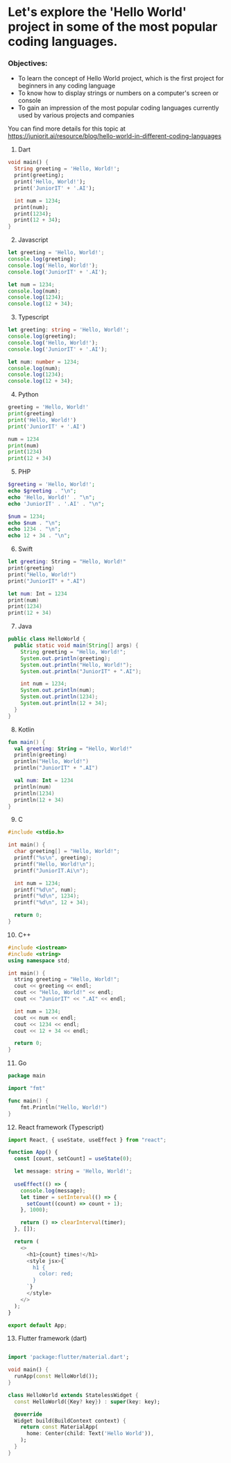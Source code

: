 # Let's explore the 'Hello World' project in some of the most popular coding languages.

### Objectives:

* To learn the concept of Hello World project, which is the first project for beginners in any coding language
* To know how to display strings or numbers on a computer's screen or console
* To gain an impression of the most popular coding languages currently used by various projects and companies

You can find more details for this topic at
https://juniorit.ai/resource/blog/hello-world-in-different-coding-languages

1. Dart
```dart
void main() {
  String greeting = 'Hello, World!';
  print(greeting);
  print('Hello, World!');
  print('JuniorIT' + '.AI');

  int num = 1234;
  print(num);
  print(1234);
  print(12 + 34);
}
```

2. Javascript
```javascript
let greeting = 'Hello, World!';
console.log(greeting);
console.log('Hello, World!');
console.log('JuniorIT' + '.AI');

let num = 1234;
console.log(num);
console.log(1234);
console.log(12 + 34);
```

3. Typescript
```typescript
let greeting: string = 'Hello, World!';
console.log(greeting);
console.log('Hello, World!');
console.log('JuniorIT' + '.AI');

let num: number = 1234;
console.log(num);
console.log(1234);
console.log(12 + 34);
```

4. Python
```python
greeting = 'Hello, World!'
print(greeting)
print('Hello, World!')
print('JuniorIT' + '.AI')

num = 1234
print(num)
print(1234)
print(12 + 34)
```
5. PHP
```php
$greeting = 'Hello, World!';
echo $greeting . "\n";
echo 'Hello, World!' . "\n";
echo 'JuniorIT' . '.AI' . "\n";

$num = 1234;
echo $num . "\n";
echo 1234 . "\n";
echo 12 + 34 . "\n";
```

6. Swift
```swift
let greeting: String = "Hello, World!"
print(greeting)
print("Hello, World!")
print("JuniorIT" + ".AI")

let num: Int = 1234
print(num)
print(1234)
print(12 + 34)
```

7. Java
```java
public class HelloWorld {
  public static void main(String[] args) {
    String greeting = "Hello, World!";
    System.out.println(greeting);
    System.out.println("Hello, World!");
    System.out.println("JuniorIT" + ".AI");

    int num = 1234;
    System.out.println(num);
    System.out.println(1234);
    System.out.println(12 + 34);
  }
}
```

8. Kotlin
```kotlin
fun main() {
  val greeting: String = "Hello, World!"
  println(greeting)
  println("Hello, World!")
  println("JuniorIT" + ".AI")

  val num: Int = 1234
  println(num)
  println(1234)
  println(12 + 34)
}
```

9. C 
```c
#include <stdio.h>

int main() {
  char greeting[] = "Hello, World!";
  printf("%s\n", greeting);
  printf("Hello, World!\n");
  printf("JuniorIT.Ai\n");

  int num = 1234;
  printf("%d\n", num);
  printf("%d\n", 1234);
  printf("%d\n", 12 + 34);

  return 0;
}
```

10. C++
```cpp
#include <iostream>
#include <string>
using namespace std;

int main() {
  string greeting = "Hello, World!";
  cout << greeting << endl;
  cout << "Hello, World!" << endl;
  cout << "JuniorIT" << ".AI" << endl;

  int num = 1234;
  cout << num << endl;
  cout << 1234 << endl;
  cout << 12 + 34 << endl;

  return 0;
}
```

11. Go
```go
package main

import "fmt"

func main() {
    fmt.Println("Hello, World!")
}
```

12. React framework (Typescript)
```typescript
import React, { useState, useEffect } from "react";

function App() {
  const [count, setCount] = useState(0);

  let message: string = 'Hello, World!';
  
  useEffect(() => {
    console.log(message);
    let timer = setInterval(() => {
      setCount((count) => count + 1);
    }, 1000);

    return () => clearInterval(timer);
  }, []);

  return (
    <>
      <h1>{count} times!</h1>
      <style jsx>{`
        h1 {
          color: red;
        }
      `}
      </style>
    </>
  );
}

export default App;
```

13. Flutter framework (dart)
```dart

import 'package:flutter/material.dart';

void main() {
  runApp(const HelloWorld());
}

class HelloWorld extends StatelessWidget {
  const HelloWorld({Key? key}) : super(key: key);

  @override
  Widget build(BuildContext context) {
    return const MaterialApp(
      home: Center(child: Text('Hello World')),
    );
  }
}
``` 
